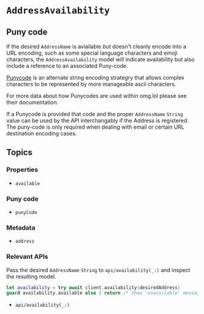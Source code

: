 # ``AddressAvailability``

## Puny code

If the desired ``AddressName`` is aviailable _but_ doesn't cleanly encode into a URL encoding, such as some special language characters and emoji characters, the `AddressAvailability` model will indicate availability but also include a reference to an associated Puny-code.

[Punycode](https://www.google.com/url?sa=t&source=web&rct=j&opi=89978449&url=https://en.wikipedia.org/wiki/Punycode&ved=2ahUKEwib6rHd4vmMAxUOFVkFHQSbLeAQFnoECAoQAQ&usg=AOvVaw0DVjGD2NIc915bU0UkY1We) is an alternate string encoding strategry that allows complex characters to be represented by more manageable ascii characters.

For more data about how Punycodes are used within omg.lol please see their documentation.

If a Punycode is provided that code and the proper `AddressName` `String` value can be used by the API interchangably if the Address is registered. The puny-code is only required when dealing with email or certain URL destination encoding cases.

## Topics

### Properties

- ``available``

### Puny code

- ``punyCode``

### Metadata

- ``address``

### Relevant APIs

Pass the desired ``AddressName`` `String` to ``api/availability(_:)`` and inspect the resulting model.

```swift
let availability = try await client.availability(desiredAddress)
guard availability.available else { return /* Show 'unavailable' message */ }
```

- ``api/availability(_:)``
